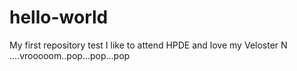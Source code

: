 # hello-world
My first repository test
I like to attend HPDE and love my Veloster N ....vrooooom..pop...pop...pop
